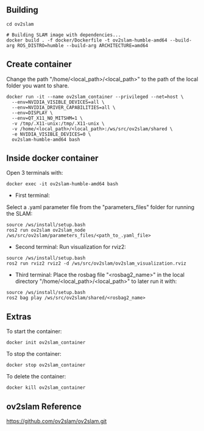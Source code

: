 ## Building

```shell
cd ov2slam

# Building SLAM image with dependencies...
docker build . -f docker/Dockerfile -t ov2slam-humble-amd64 --build-arg ROS_DISTRO=humble --build-arg ARCHITECTURE=amd64
```

## Create container

Change the path "/home/<local_path>/<local_path>" to the path of the local folder you want to share.

```
docker run -it --name ov2slam_container --privileged --net=host \
  --env=NVIDIA_VISIBLE_DEVICES=all \
  --env=NVIDIA_DRIVER_CAPABILITIES=all \
  --env=DISPLAY \
  --env=QT_X11_NO_MITSHM=1 \
  -v /tmp/.X11-unix:/tmp/.X11-unix \
  -v /home/<local_path>/<local_path>:/ws/src/ov2slam/shared \
  -e NVIDIA_VISIBLE_DEVICES=0 \
  ov2slam-humble-amd64 bash
```

## Inside docker container

Open 3 terminals with:

```
docker exec -it ov2slam-humble-amd64 bash 
```

- First terminal:

Select a .yaml parameter file from the "parameters_files" folder for running the SLAM:
```
source /ws/install/setup.bash
ros2 run ov2slam ov2slam_node /ws/src/ov2slam/parameters_files/<path_to_.yaml_file>
```

- Second terminal:
Run visualization for rviz2:
```
source /ws/install/setup.bash
ros2 run rviz2 rviz2 -d /ws/src/ov2slam/ov2slam_visualization.rviz 
```

- Third terminal:
Place the rosbag file "<rosbag2_name>" in the local directory "/home/<local_path>/<local_path>" to later run it with:
```
source /ws/install/setup.bash
ros2 bag play /ws/src/ov2slam/shared/<rosbag2_name>
```

## Extras

To start the container:
```
docker init ov2slam_container
```

To stop the container:
```
docker stop ov2slam_container
```

To delete the container:
```
docker kill ov2slam_container
```

## ov2slam Reference

https://github.com/ov2slam/ov2slam.git

